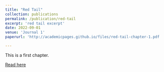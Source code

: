 ```yaml
---
title: "Red Tail"
collection: publications
permalink: /publication/red-tail
excerpt: 'red tail excerpt'
date: 2022-09-01
venue: 'Journal 1'
paperurl: 'http://academicpages.github.io/files/red-tail-chapter-1.pdf'

---
```

This is a first chapter.

[Read here](http://academicpages.github.io/files/red-tail-chapter-1.pdf)

